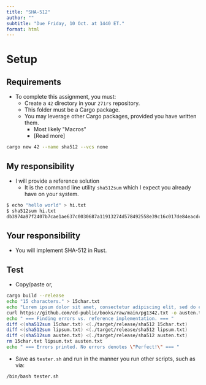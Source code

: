 ```yaml
---
title: "SHA-512"
author: ""
subtitle: "Due Friday, 10 Oct. at 1440 ET."
format: html
---
```


# Setup

## Requirements

- To complete this assignment, you must:
    - Create a `42` directory in your `271rs` repository.
    - This folder must be a Cargo package.
    - You may leverage other Cargo packages, provided you have written them.
        - Most likely "Macros"
        - [Read more]
```bash
cargo new 42 --name sha512 --vcs none
```

## My responsibility

- I will provide a reference solution
    - It is the command line utility `sha512sum` which I expect you already have on your system.
```sh
$ echo "hello world" > hi.txt
$ sha512sum hi.txt
db3974a97f2407b7cae1ae637c0030687a11913274d578492558e39c16c017de84eacdc8c62fe34ee4e12b4b1428817f09b6a2760c3f8a664ceae94d2434a593  hi.txt
```
    
## Your responsibility

- You will implement SHA-512 in Rust.


## Test

- Copy/paste or,

```{.sh filename="tester.sh"}
cargo build --release
echo "15 characters." > 15char.txt
echo "Lorem ipsum dolor sit amet, consectetur adipiscing elit, sed do eiusmod tempor incididunt ut labore et dolore magna aliqua. Ut enim ad minim veniam, quis nostrud exercitation ullamco laboris nisi ut aliquip ex ea commodo consequat. Duis aute irure dolor in reprehenderit in voluptate velit esse cillum dolore eu fugiat nulla pariatur. Excepteur sint occaecat cupidatat non proident, sunt in culpa qui officia deserunt mollit anim id est laborum." > lipsum.txt
curl https://github.com/cd-public/books/raw/main/pg1342.txt -o austen.txt 2>/dev/null
echo " === Finding errors vs. reference implementation. === "
diff <(sha512sum 15char.txt) <(./target/release/sha512 15char.txt)
diff <(sha512sum lipsum.txt) <(./target/release/sha512 lipsum.txt)
diff <(sha512sum austen.txt) <(./target/release/sha512 austen.txt)
rm 15char.txt lipsum.txt austen.txt
echo " === Errors printed. No errors denotes \"Perfect!\" === "
```
- Save as `tester.sh` and run in the manner you run other scripts, such as via:
```sh
/bin/bash tester.sh
```